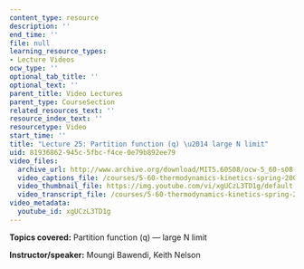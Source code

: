```yaml
---
content_type: resource
description: ''
end_time: ''
file: null
learning_resource_types:
- Lecture Videos
ocw_type: ''
optional_tab_title: ''
optional_text: ''
parent_title: Video Lectures
parent_type: CourseSection
related_resources_text: ''
resource_index_text: ''
resourcetype: Video
start_time: ''
title: "Lecture 25: Partition function (q) \u2014 large N limit"
uid: 81936862-945c-5fbc-f4ce-0e79b892ee79
video_files:
  archive_url: http://www.archive.org/download/MIT5.60S08/ocw-5_60-s08-lec25_300k.mp4
  video_captions_file: /courses/5-60-thermodynamics-kinetics-spring-2008/4e9b4d4e8ba95206b81ecbe02dccac1e_xgUCzL3TD1g.vtt
  video_thumbnail_file: https://img.youtube.com/vi/xgUCzL3TD1g/default.jpg
  video_transcript_file: /courses/5-60-thermodynamics-kinetics-spring-2008/c33f0244ed19a0a5bebf5eca6821f3c0_xgUCzL3TD1g.pdf
video_metadata:
  youtube_id: xgUCzL3TD1g
---
```


**Topics covered:** Partition function (q) — large N limit

**Instructor/speaker:** Moungi Bawendi, Keith Nelson



